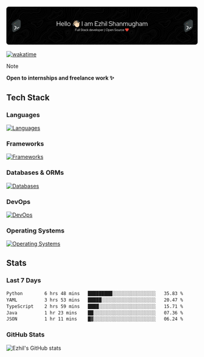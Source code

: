 ![Header](./.github/workflows/header.png)

[![wakatime](https://wakatime.com/badge/user/e780b5d2-6a76-4fde-a594-4ff159327ad3.svg)](https://wakatime.com/@e780b5d2-6a76-4fde-a594-4ff159327ad3)

> [!NOTE]  
> **Open to internships and freelance work ✨**

## Tech Stack

### Languages

[![Languages](https://skillicons.dev/icons?i=python,java,kotlin,javascript,typescript,php&theme=dark)](https://skillicons.dev)

### Frameworks

[![Frameworks](https://skillicons.dev/icons?i=react,next,tailwind,express,flask,jquery,bootstrap&theme=dark)](https://skillicons.dev)

### Databases & ORMs

[![Databases](https://skillicons.dev/icons?i=mysql,postgres,mongodb,prisma&theme=dark)](https://skillicons.dev)

### DevOps

[![DevOps](https://skillicons.dev/icons?i=aws,azure,gcp,cloudflare,vercel,docker,git,github,githubactions,nginx&theme=dark)](https://skillicons.dev)

### Operating Systems

[![Operating Systems](https://skillicons.dev/icons?i=windows,ubuntu&theme=dark)](https://skillicons.dev)

## Stats

### Last 7 Days

<!--START_SECTION:waka-->

```txt
Python        6 hrs 48 mins   █████████░░░░░░░░░░░░░░░░   35.83 %
YAML          3 hrs 53 mins   █████░░░░░░░░░░░░░░░░░░░░   20.47 %
TypeScript    2 hrs 59 mins   ████░░░░░░░░░░░░░░░░░░░░░   15.71 %
Java          1 hr 23 mins    ██░░░░░░░░░░░░░░░░░░░░░░░   07.36 %
JSON          1 hr 11 mins    █▓░░░░░░░░░░░░░░░░░░░░░░░   06.24 %
```

<!--END_SECTION:waka-->

### GitHub Stats

![Ezhil's GitHub stats](https://github-readme-stats.vercel.app/api?username=ezhil56x&theme=dark&show_icons=true)
